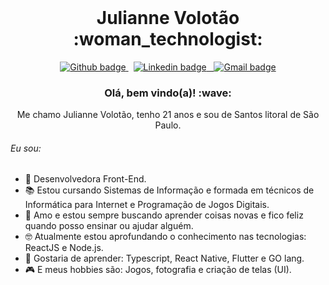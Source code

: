 <br>

<h1 align="center"> Julianne Volotão :woman_technologist:	</h1>

<p align="center"> 
  <a href="https://github.com/juliannevolotao"> 
    <img src="https://img.shields.io/badge/-Github-black?style=flat&logo=Github&logoColor=white&link=https://github.com/juliannevolotao" alt="Github badge" />
  </a>
  &nbsp; 
  <a href="https://www.linkedin.com/in/juliannevolotao/"> 
    <img src="https://img.shields.io/badge/-LinkedIn-blue?style=flat&logo=Linkedin&logoColor=white&link=https://www.linkedin.com/in/juliannevolotao/" alt="Linkedin badge" />
  &nbsp; 
  <a href="mailto:julivolotao@gmail.com"> 
    <img src="https://img.shields.io/badge/-Gmail-red?style=flat&logo=Gmail&logoColor=white&link=mailto:julivolotao@gmail.com" alt="Gmail badge" />
  </a>
</p>


<h3 align="center"> Olá, bem vindo(a)! :wave: </h3>

<p align="center"> Me chamo Julianne Volotão, tenho 21 anos e sou de Santos litoral de São Paulo. </p>


<h6> Eu sou: </h6>

- :purple_heart: Desenvolvedora Front-End.
- :books: Estou cursando Sistemas de Informação e formada em técnicos de Informática para Internet e Programação de Jogos Digitais.
- :hugs: Amo e estou sempre buscando aprender coisas novas e fico feliz quando posso ensinar ou ajudar alguém.
- :nerd_face: Atualmente estou aprofundando o conhecimento nas tecnologias: ReactJS e Node.js.
- :dart: Gostaria de aprender: Typescript, React Native, Flutter e GO lang.
- :video_game: E meus hobbies são: Jogos, fotografia e criação de telas (UI).

<br>


<!--
**juliannevolotao/JulianneVolotao** is a ✨ _special_ ✨ repository because its `README.md` (this file) appears on your GitHub profile.

Here are some ideas to get you started:

- 🔭 I’m currently working on ...
- 🌱 I’m currently learning ...
- 👯 I’m looking to collaborate on ...
- 🤔 I’m looking for help with ...
- 💬 Ask me about ...
- 📫 How to reach me: ...
- 😄 Pronouns: ...
- ⚡ Fun fact: ...
-->
